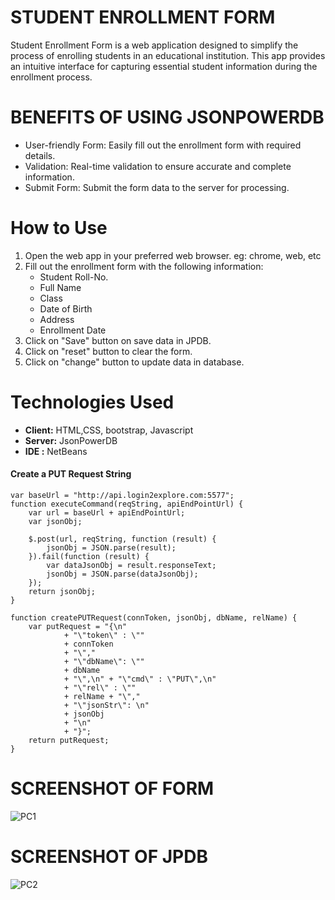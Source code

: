 # STUDENT ENROLLMENT FORM

Student Enrollment Form is a web application designed to simplify the process of enrolling students in an educational institution. This app provides an intuitive interface for capturing essential student information during the enrollment process.


#
#
#


# BENEFITS OF USING JSONPOWERDB

- User-friendly Form: Easily fill out the enrollment form with required details.
- Validation: Real-time validation to ensure accurate and complete information.
- Submit Form: Submit the form data to the server for processing.




# How to Use 

1. Open the web app in your preferred web browser. eg: chrome, web, etc
1. Fill out the enrollment form with the following information:
   - Student Roll-No.
   - Full Name
   - Class
   - Date of Birth
   - Address
   - Enrollment Date
1. Click on "Save" button on save data in JPDB.
1. Click on "reset" button to clear the form.
1. Click on "change" button to update data in database.





# Technologies Used 

+ **Client:** HTML,CSS, bootstrap, Javascript
+ **Server:** JsonPowerDB
+ **IDE :** NetBeans


#### Create a PUT Request String

```
var baseUrl = "http://api.login2explore.com:5577";
function executeCommand(reqString, apiEndPointUrl) {
    var url = baseUrl + apiEndPointUrl;
    var jsonObj;
    
    $.post(url, reqString, function (result) {
        jsonObj = JSON.parse(result);
    }).fail(function (result) {
        var dataJsonObj = result.responseText;
        jsonObj = JSON.parse(dataJsonObj);
    });
    return jsonObj;
}
```




```
function createPUTRequest(connToken, jsonObj, dbName, relName) {
    var putRequest = "{\n"
            + "\"token\" : \""
            + connToken
            + "\","
            + "\"dbName\": \""
            + dbName
            + "\",\n" + "\"cmd\" : \"PUT\",\n"
            + "\"rel\" : \""
            + relName + "\","
            + "\"jsonStr\": \n"
            + jsonObj
            + "\n"
            + "}";
    return putRequest;
}

```


# SCREENSHOT OF FORM 

![PC1](https://i.ibb.co/Y2MG5c9/sc1.png)

# SCREENSHOT OF JPDB

![PC2](https://i.ibb.co/tzLXkdc/sc2.png)

